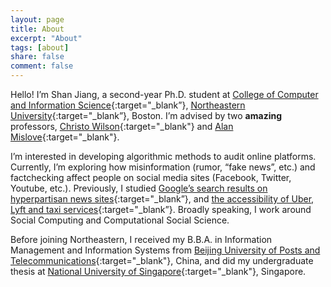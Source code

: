 ```yaml
---
layout: page
title: About
excerpt: "About"
tags: [about]
share: false
comment: false
---
```


Hello! I’m Shan Jiang, a second-year Ph.D. student at [College of Computer and Information Science](https://www.ccis.northeastern.edu){:target="_blank”}, [Northeastern University](http://www.northeastern.edu){:target="_blank”}, Boston. I’m advised by two **amazing** professors, [Christo Wilson](https://cbw.sh){:target="_blank"} and [Alan Mislove](https://mislove.org){:target="_blank"}.

I’m interested in developing algorithmic methods to audit online platforms. Currently, I’m exploring how misinformation (rumor, “fake news”, etc.) and factchecking affect people on social media sites (Facebook, Twitter, Youtube, etc.). Previously, I studied [Google’s search results on hyperpartisan news sites](http://shanjiang.me){:target="_blank”}, and [the accessibility of Uber, Lyft and taxi services](http://shanjiang.me){:target="_blank”}. Broadly speaking, I work around Social Computing and Computational Social Science.

Before joining Northeastern, I received my B.B.A. in Information Management and Information Systems from [Beijing University of Posts and Telecommunications](http://english.bupt.edu.cn){:target="_blank"}, China, and did my undergraduate thesis at [National University of Singapore](http://www.nus.edu.sg){:target="_blank"}, Singapore.
